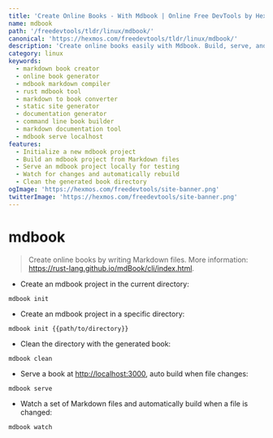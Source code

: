 ```yaml
---
title: 'Create Online Books - With Mdbook | Online Free DevTools by Hexmos'
name: mdbook
path: '/freedevtools/tldr/linux/mdbook/'
canonical: 'https://hexmos.com/freedevtools/tldr/linux/mdbook/'
description: 'Create online books easily with Mdbook. Build, serve, and watch Markdown files for automatic book generation. Free online tool, no registration required.'
category: linux
keywords:
  - markdown book creator
  - online book generator
  - mdbook markdown compiler
  - rust mdbook tool
  - markdown to book converter
  - static site generator
  - documentation generator
  - command line book builder
  - markdown documentation tool
  - mdbook serve localhost
features:
  - Initialize a new mdbook project
  - Build an mdbook project from Markdown files
  - Serve an mdbook project locally for testing
  - Watch for changes and automatically rebuild
  - Clean the generated book directory
ogImage: 'https://hexmos.com/freedevtools/site-banner.png'
twitterImage: 'https://hexmos.com/freedevtools/site-banner.png'
---
```


# mdbook

> Create online books by writing Markdown files.
> More information: <https://rust-lang.github.io/mdBook/cli/index.html>.

- Create an mdbook project in the current directory:

`mdbook init`

- Create an mdbook project in a specific directory:

`mdbook init {{path/to/directory}}`

- Clean the directory with the generated book:

`mdbook clean`

- Serve a book at <http://localhost:3000>, auto build when file changes:

`mdbook serve`

- Watch a set of Markdown files and automatically build when a file is changed:

`mdbook watch`

